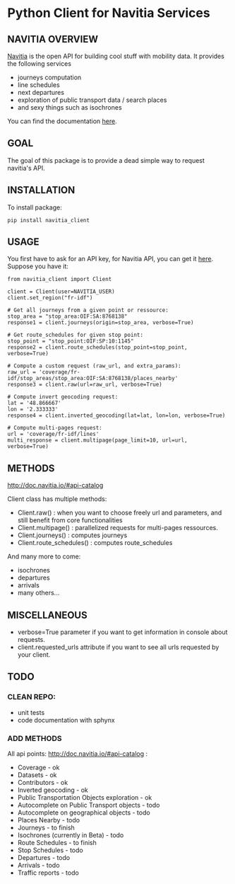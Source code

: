 # Python Client for Navitia Services

## NAVITIA OVERVIEW
[Navitia](http://navitia.io/) is the open API for building cool stuff with mobility data. It provides the following services

- journeys computation
- line schedules
- next departures
- exploration of public transport data / search places
- and sexy things such as isochrones

You can find the documentation [here](http://doc.navitia.io/).

## GOAL
The goal of this package is to provide a dead simple way to request navitia's API.

## INSTALLATION
To install package:
```
pip install navitia_client
```

## USAGE
You first have to ask for an API key, for Navitia API, you can get it [here](https://www.navitia.io/register/). Suppose you have it:

```
from navitia_client import Client

client = Client(user=NAVITIA_USER)
client.set_region("fr-idf")

# Get all journeys from a given point or ressource:
stop_area = "stop_area:OIF:SA:8768138"
response1 = client.journeys(origin=stop_area, verbose=True)

# Get route_schedules for given stop point:
stop_point = "stop_point:OIF:SP:10:1145"
response2 = client.route_schedules(stop_point=stop_point, verbose=True)

# Compute a custom request (raw_url, and extra_params):
raw_url = 'coverage/fr-idf/stop_areas/stop_area:OIF:SA:8768138/places_nearby'
response3 = client.raw(url=raw_url, verbose=True)

# Compute invert geocoding request:
lat = '48.866667'
lon = '2.333333'
response4 = client.inverted_geocoding(lat=lat, lon=lon, verbose=True)

# Compute multi-pages request:
url = 'coverage/fr-idf/lines'
multi_response = client.multipage(page_limit=10, url=url, verbose=True)
```
## METHODS

http://doc.navitia.io/#api-catalog

Client class has multiple methods:
- Client.raw() : when you want to choose freely url and parameters, and still benefit from core functionalities
- Client.multipage() : parallelized requests for multi-pages ressources.
- Client.journeys() : computes journeys
- Client.route_schedules() : computes route_schedules

And many more to come:
- isochrones
- departures
- arrivals
- many others...

## MISCELLANEOUS
- verbose=True parameter if you want to get information in console about requests.
- client.requested_urls attribute if you want to see all urls requested by your client.

## TODO

### CLEAN REPO:
- unit tests
- code documentation with sphynx

### ADD METHODS

All api points: http://doc.navitia.io/#api-catalog :

- Coverage - ok
- Datasets - ok
- Contributors - ok
- Inverted geocoding - ok
- Public Transportation Objects exploration - ok
- Autocomplete on Public Transport objects - todo
- Autocomplete on geographical objects - todo
- Places Nearby - todo
- Journeys - to finish
- Isochrones (currently in Beta) - todo
- Route Schedules - to finish
- Stop Schedules - todo
- Departures - todo
- Arrivals - todo
- Traffic reports - todo
